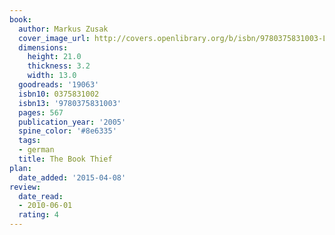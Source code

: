 ```yaml
---
book:
  author: Markus Zusak
  cover_image_url: http://covers.openlibrary.org/b/isbn/9780375831003-L.jpg
  dimensions:
    height: 21.0
    thickness: 3.2
    width: 13.0
  goodreads: '19063'
  isbn10: 0375831002
  isbn13: '9780375831003'
  pages: 567
  publication_year: '2005'
  spine_color: '#8e6335'
  tags:
  - german
  title: The Book Thief
plan:
  date_added: '2015-04-08'
review:
  date_read:
  - 2010-06-01
  rating: 4
---
```

